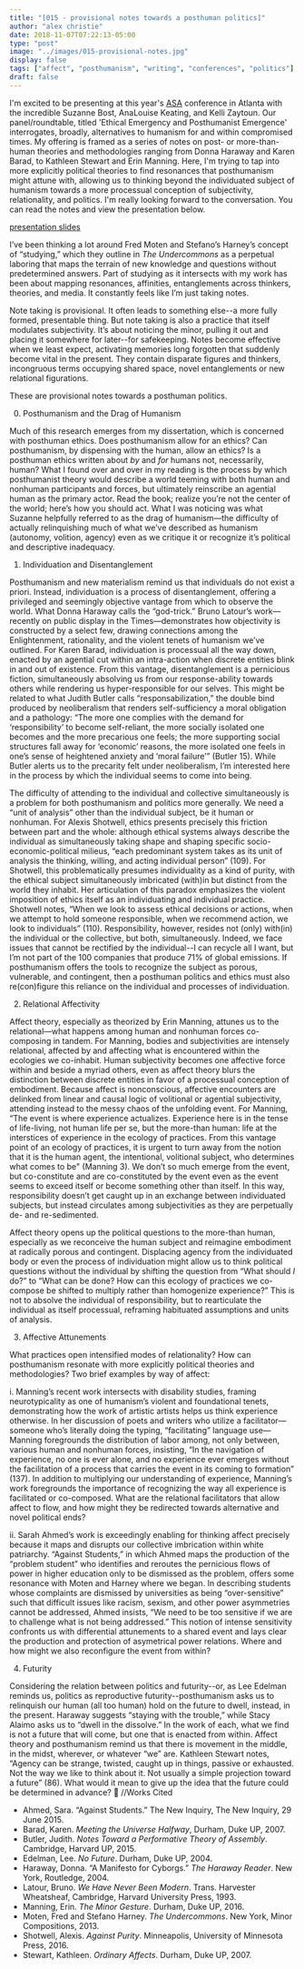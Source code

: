 ```yaml
---
title: "[015 - provisional notes towards a posthuman politics]"
author: "alex christie"
date: 2018-11-07T07:22:13-05:00
type: "post"
image: "../images/015-provisional-notes.jpg"
display: false
tags: ["affect", "posthumanism", "writing", "conferences", "politics"]
draft: false
---
```

I'm excited to be presenting at this year's [ASA](https://www.theasa.net/about/news-events/events/2018-annual-meeting) conference in Atlanta with the incredible Suzanne Bost, AnaLouise Keating, and Kelli Zaytoun. Our panel/roundtable, titled 'Ethical Emergency and Posthumanist Emergence' interrogates, broadly, alternatives to humanism for and within compromised times. My offering is framed as a series of notes on post- or more-than-human theories and methodologies ranging from Donna Haraway and Karen Barad, to Kathleen Stewart and Erin Manning. Here, I'm trying to tap into more explicitly political theories to find resonances that posthumanism might attune with, allowing us to thinking beyond the individuated subject of humanism towards a more processual conception of subjectivity, relationality, and politics. I'm really looking forward to the conversation. You can read the notes and view the presentation below.

<!--more-->

[presentation slides](https://inadeqtfuturs.github.io/provisional-notes-slides/)

I’ve been thinking a lot around Fred Moten and Stefano’s Harney’s concept of “studying,” which they outline in *The Undercommons* as a perpetual laboring that maps the terrain of new knowledge and questions without predetermined answers. Part of studying as it intersects with my work has been about mapping resonances, affinities, entanglements across thinkers, theories, and media. It constantly feels like I’m just taking notes.

Note taking is provisional. It often leads to something else--a more fully formed, presentable thing. But note taking is also a practice that itself modulates subjectivity. It’s about noticing the minor, pulling it out and placing it somewhere for later--for safekeeping. Notes become effective when we least expect, activating memories long forgotten that suddenly become vital in the present. They contain disparate figures and thinkers, incongruous terms occupying shared space, novel entanglements or new relational figurations.

These are provisional notes towards a posthuman politics.

0. Posthumanism and the Drag of Humanism

Much of this research emerges from my dissertation, which is concerned with posthuman ethics. Does posthumanism allow for an ethics? Can posthumanism, by dispensing with the human, allow an ethics? Is a posthuman ethics written about *by* and *for* humans not, necessarily, human? What I found over and over in my reading is the process by which posthumanist theory would describe a world teeming with both human and nonhuman participants and forces, but ultimately reinscribe an agential human as the primary actor. Read the book; realize you’re not the center of the world; here’s how you should act. What I was noticing was what Suzanne helpfully referred to as the drag of humanism—the difficulty of actually relinquishing much of what we’ve described as humanism (autonomy, volition, agency) even as we critique it or recognize it’s political and descriptive inadequacy.   

1. Individuation and Disentanglement

Posthumanism and new materialism remind us that individuals do not exist a priori. Instead, individuation is a process of disentanglement, offering a privileged and seemingly objective vantage from which to observe the world. What Donna Haraway calls the “god-trick.” Bruno Latour’s work—recently on public display in the Times—demonstrates how objectivity is constructed by a select few, drawing connections among the Enlightenment, rationality, and the violent tenets of humanism we’ve outlined. For Karen Barad, individuation is processual all the way down, enacted by an agential cut within an intra-action when discrete entities blink in and out of existence. From this vantage, disentanglement is a pernicious fiction, simultaneously absolving us from our response-ability towards others while rendering us hyper-responsible for our selves. This might be related to what Judith Butler calls “responsabilization,” the double bind produced by neoliberalism that renders self-sufficiency a moral obligation and a pathology: “The more one complies with the demand for ‘responsibility’ to become self-reliant, the more socially isolated one becomes and the more precarious one feels; the more supporting social structures fall away for ‘economic’ reasons, the more isolated one feels in one’s sense of heightened anxiety and ‘moral failure’” (Butler 15). While Butler alerts us to the precarity felt under neoliberalism, I’m interested here in the process by which the individual seems to come into being.

The difficulty of attending to the individual and collective simultaneously is a problem for both posthumanism and politics more generally. We need a “unit of analysis” other than the individual subject, be it human or nonhuman. For Alexis Shotwell, ethics presents precisely this friction between part and the whole: although ethical systems always describe the individual as simultaneously taking shape and shaping specific socio-economic-political milieus, “each predominant system takes as its unit of analysis the thinking, willing, and acting individual person” (109). For Shotwell, this problematically presumes individuality as a kind of purity, with the ethical subject simultaneously imbricated (with)in but distinct from the world they inhabit. Her articulation of this paradox emphasizes the violent imposition of ethics itself as an individuating and individual practice. Shotwell notes, “When we look to assess ethical decisions or actions, when we attempt to hold someone responsible, when we recommend action, we look to individuals” (110). Responsibility, however, resides not (only) with(in) the individual or the collective, but both, simultaneously. Indeed, we face issues that cannot be rectified by the individual--I can recycle all I want, but I’m not part of the 100 companies that produce 71% of global emissions. If posthumanism offers the tools to recognize the subject as porous, vulnerable, and contingent, then a posthuman politics and ethics must also re(con)figure this reliance on the individual and processes of individuation.

2. Relational Affectivity

Affect theory, especially as theorized by Erin Manning, attunes us to the relational—what happens among human and nonhuman forces co-composing in tandem. For Manning, bodies and subjectivities are intensely relational, affected by and affecting what is encountered within the ecologies we co-inhabit. Human subjectivity becomes one affective force within and beside a myriad others, even as affect theory blurs the distinction between discrete entities in favor of a processual conception of embodiment. Because affect is nonconscious, affective encounters are delinked from linear and causal logic of volitional or agential subjectivity, attending instead to the messy chaos of the unfolding event. For Manning, “The event is where experience actualizes. Experience here is in the tense of life-living, not human life per se, but the more-than human: life at the interstices of experience in the ecology of practices. From this vantage point of an ecology of practices, it is urgent to turn away from the notion that it is the human agent, the intentional, volitional subject, who determines what comes to be" (Manning 3). We don’t so much emerge from the event, but co-constitute and are co-constituted by the event even as the event seems to exceed itself or become something other than itself. In this way, responsibility doesn’t get caught up in an exchange between individuated subjects, but instead circulates among subjectivities as they are perpetually de- and re-sedimented.

Affect theory opens up the political questions to the more-than human, especially as we reconceive the human subject and reimagine embodiment at radically porous and contingent. Displacing agency from the individuated body or even the process of individuation might allow us to think political questions without the individual by shifting the question from “What should *I* do?” to “What can be done? How can this ecology of practices we co-compose be shifted to multiply rather than homogenize experience?” This is not to absolve the individual of responsibility, but to rearticulate the individual as itself processual, reframing habituated assumptions and units of analysis.

3. Affective Attunements

What practices open intensified modes of relationality? How can posthumanism resonate with more explicitly political theories and methodologies? Two brief examples by way of affect:

  i. Manning’s recent work intersects with disability studies, framing neurotypicality as one of humanism’s violent and foundational tenets, demonstrating how the work of artistic artists helps us think experience otherwise. In her discussion of poets and writers who utilize a facilitator—someone who’s literally doing the typing, “facilitating” language use—Manning foregrounds the distribution of labor among, not only between, various human and nonhuman forces, insisting, “In the navigation of experience, no one is ever alone, and no experience ever emerges without the facilitation of a process that carries the event in its coming to formation” (137). In addition to multiplying our understanding of experience, Manning’s work foregrounds the importance of recognizing the way all experience is facilitated or co-composed. What are the relational facilitators that allow affect to flow, and how might they be redirected towards alternative and novel political ends?

  ii. Sarah Ahmed’s work is exceedingly enabling for thinking affect precisely because it maps and disrupts our collective imbrication within white patriarchy. “Against Students,” in which Ahmed maps the production of the “problem student” who identifies and reroutes the pernicious flows of power in higher education only to be dismissed as the problem, offers some resonance with Moten and Harney where we began. In describing students whose complaints are dismissed by universities as being “over-sensitive” such that difficult issues like racism, sexism, and other power asymmetries cannot be addressed, Ahmed insists, “We need to be too sensitive if we are to challenge what is not being addressed.” This notion of intense sensitivity confronts us with differential attunements to a shared event and lays clear the production and protection of asymetrical power relations. Where and how might we also reconfigure the event from within?

4. Futurity

Considering the relation between politics and futurity--or, as Lee Edelman reminds us, politics as reproductive futurity--posthumanism asks us to relinquish our human (all too human) hold on the future to dwell, instead, in the present. Haraway suggests “staying with the trouble,” while Stacy Alaimo asks us to “dwell in the dissolve.” In the work of each, what we find is not a future that will come, but one that is enacted from within. Affect theory and posthumanism remind us that there is movement in the middle, in the midst, wherever, or whatever “we” are. Kathleen Stewart notes, “Agency can be strange, twisted, caught up in things, passive or exhausted. Not the way we like to think about it. Not usually a simple projection toward a future” (86). What would it mean to give up the idea that the future could be determined in advance?

//Works Cited
- Ahmed, Sara. “Against Students.” The New Inquiry, The New Inquiry, 29 June 2015.
- Barad, Karen. *Meeting the Universe Halfway*, Durham, Duke UP, 2007.
- Butler, Judith. *Notes Toward a Performative Theory of Assembly*. Cambridge, Harvard UP, 2015.
- Edelman, Lee. *No Future*. Durham, Duke UP, 2004.
- Haraway, Donna. “A Manifesto for Cyborgs.” *The Haraway Reader*. New York, Routledge, 2004.
- Latour, Bruno. *We Have Never Been Modern*. Trans. Harvester Wheatsheaf, Cambridge, Harvard University Press, 1993.
- Manning, Erin. *The Minor Gesture*. Durham, Duke UP, 2016.
- Moten, Fred and Stefano Harney. *The Undercommons*. New York, Minor Compositions, 2013.
- Shotwell, Alexis. *Against Purity*. Minneapolis, University of Minnesota Press, 2016.
- Stewart, Kathleen. *Ordinary Affects*. Durham, Duke UP, 2007.
